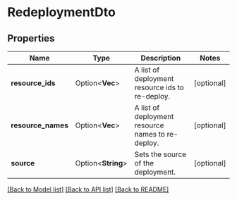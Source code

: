 # RedeploymentDto

## Properties

Name | Type | Description | Notes
------------ | ------------- | ------------- | -------------
**resource_ids** | Option<**Vec<String>**> | A list of deployment resource ids to re-deploy. | [optional]
**resource_names** | Option<**Vec<String>**> | A list of deployment resource names to re-deploy. | [optional]
**source** | Option<**String**> | Sets the source of the deployment. | [optional]

[[Back to Model list]](../README.md#documentation-for-models) [[Back to API list]](../README.md#documentation-for-api-endpoints) [[Back to README]](../README.md)


